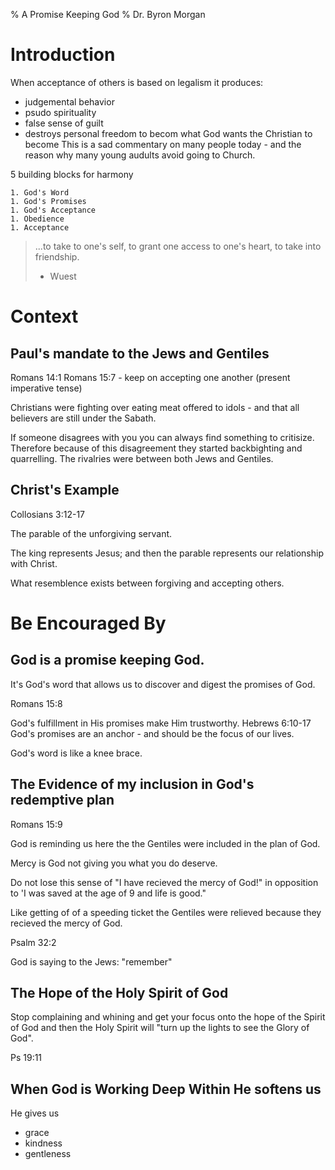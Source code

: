 % A Promise Keeping God
% Dr. Byron Morgan

# Introduction

When acceptance of others is based on legalism it produces:

  * judgemental behavior
  * psudo spirituality
  * false sense of guilt
  * destroys personal freedom to becom what God wants the Christian to become
This is a sad commentary on many people today - and the reason why many young
audults avoid going to Church.

5 building blocks for harmony

    1. God's Word
    1. God's Promises
    1. God's Acceptance
    1. Obedience
    1. Acceptance
> ...to take to one's self, to grant one access to one's heart, to take into
> friendship.
> - Wuest

# Context

## Paul's mandate to the Jews and Gentiles

Romans 14:1
Romans 15:7 - keep on accepting one another (present imperative tense)

Christians were fighting over eating meat offered to idols - and that all
believers are still under the Sabath.

If someone disagrees with you you can always find something to critisize. 
Therefore because of this disagreement they started backbighting and
quarrelling. The rivalries were between both Jews and Gentiles.

## Christ's Example

Collosians 3:12-17

The parable of the unforgiving servant.

The king represents Jesus; and then the parable represents our relationship
with Christ.

What resemblence exists between forgiving and accepting others.

# Be Encouraged By

## God is a promise keeping God.

It's God's word that allows us to discover and digest the promises of God.

Romans 15:8

God's fulfillment in His promises make Him trustworthy. Hebrews 6:10-17
God's promises are an anchor - and should be the focus of our lives.

God's word is like a knee brace.

## The Evidence of my inclusion in God's redemptive plan

Romans 15:9

God is reminding us here the the Gentiles were included in the plan of God.

Mercy is God not giving you what you do deserve.

Do not lose this sense of "I have recieved the mercy of God!" in opposition to
'I was saved at the age of 9 and life is good."

Like getting of of a speeding ticket the Gentiles were relieved because they
recieved the mercy of God.

Psalm 32:2

God is saying to the Jews: "remember"

## The Hope of the Holy Spirit of God

Stop complaining and whining and get your focus onto the hope of the Spirit of
God and then the Holy Spirit will "turn up the lights to see the Glory of God".

Ps 19:11

## When God is Working Deep Within He softens us

He gives us 

* grace
* kindness
* gentleness
